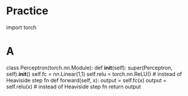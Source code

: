 # Practice

import torch 

# A
class Perceptron(torch.nn.Module):
    def __init__(self):
        super(Perceptron, self).__init__()
        self.fc = nn.Linear(1,1)
        self.relu = torch.nn.ReLU() # instead of Heaviside step fn
    def forward(self, x):
        output = self.fc(x)
        output = self.relu(x) # instead of Heaviside step fn
        return output
